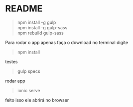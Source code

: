 # README #

> npm install -g gulp </br>
> npm install -g gulp-sass </br>
> npm rebuild gulp-sass </br>

Para rodar o app apenas faça o download
no terminal digite 
> npm install

testes
> gulp specs

rodar app
> ionic serve

feito isso ele abrirá no browser